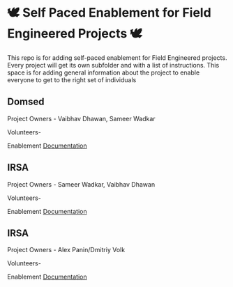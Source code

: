 # 🕊️ Self Paced Enablement for Field Engineered Projects  🕊️ 

This repo is for adding self-paced enablement for Field Engineered projects. Every project will get its own subfolder 
and with a list of instructions. This space is for adding general information about the project to enable everyone 
to get to the right set of individuals

## Domsed

Project Owners - Vaibhav Dhawan, Sameer Wadkar

Volunteers- <ADD YOUR NAME WITH DETAILS ON WHAT YOU ARE COMFORTABLE ADDRESSING>

Enablement [Documentation](domsed/README.md) 

## IRSA

Project Owners - Sameer Wadkar, Vaibhav Dhawan

Volunteers- <ADD YOUR NAME WITH DETAILS ON WHAT YOU ARE COMFORTABLE ADDRESSING>

Enablement [Documentation](IRSA/README.md)


## IRSA

Project Owners - Alex Panin/Dmitriy Volk

Volunteers- <ADD YOUR NAME WITH DETAILS ON WHAT YOU ARE COMFORTABLE ADDRESSING>

Enablement [Documentation](Keycloak-IDP-SSO/README.md)




